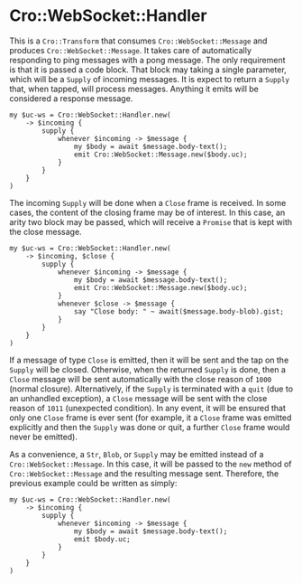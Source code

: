 # Cro::WebSocket::Handler

This is a `Cro::Transform` that consumes `Cro::WebSocket::Message` and
produces `Cro::WebSocket::Message`. It takes care of automatically
responding to ping messages with a pong message. The only requirement
is that it is passed a code block. That block may taking a single
parameter, which will be a `Supply` of incoming messages. It is expect
to return a `Supply` that, when tapped, will process
messages. Anything it emits will be considered a response message.

```
my $uc-ws = Cro::WebSocket::Handler.new(
    -> $incoming {
        supply {
            whenever $incoming -> $message {
                my $body = await $message.body-text();
                emit Cro::WebSocket::Message.new($body.uc);
            }
        }
    }
)
```

The incoming `Supply` will be done when a `Close` frame is
received. In some cases, the content of the closing frame may be of
interest. In this case, an arity two block may be passed, which will
receive a `Promise` that is kept with the close message.

```
my $uc-ws = Cro::WebSocket::Handler.new(
    -> $incoming, $close {
        supply {
            whenever $incoming -> $message {
                my $body = await $message.body-text();
                emit Cro::WebSocket::Message.new($body.uc);
            }
            whenever $close -> $message {
                say "Close body: " ~ await($message.body-blob).gist;
            }
        }
    }
)
```

If a message of type `Close` is emitted, then it will be sent and the
tap on the `Supply` will be closed. Otherwise, when the returned
`Supply` is done, then a `Close` message will be sent automatically
with the close reason of `1000` (normal closure). Alternatively, if
the `Supply` is terminated with a `quit` (due to an unhandled
exception), a `Close` message will be sent with the close reason of
`1011` (unexpected condition). In any event, it will be ensured that
only one `Close` frame is ever sent (for example, it a `Close` frame
was emitted explicitly and then the `Supply` was done or quit, a
further `Close` frame would never be emitted).

As a convenience, a `Str`, `Blob`, or `Supply` may be emitted instead
of a `Cro::WebSocket::Message`. In this case, it will be passed to the
`new` method of `Cro::WebSocket::Message` and the resulting message
sent. Therefore, the previous example could be written as simply:

```
my $uc-ws = Cro::WebSocket::Handler.new(
    -> $incoming {
        supply {
            whenever $incoming -> $message {
                my $body = await $message.body-text();
                emit $body.uc;
            }
        }
    }
)
```
